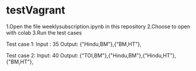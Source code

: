 # testVagrant
1.Open the file weeklysubscription.ipynb in this repository
2.Choose to open with colab 
3.Run the test cases

Test case 1:
Input : 35
Output: {"Hindu,BM"},{"BM,HT"},

Test case 2:
Input: 40
Output: {"TOI,BM"},{"Hindu,BM"},{"Hindu,HT"},{"BM,HT"},
